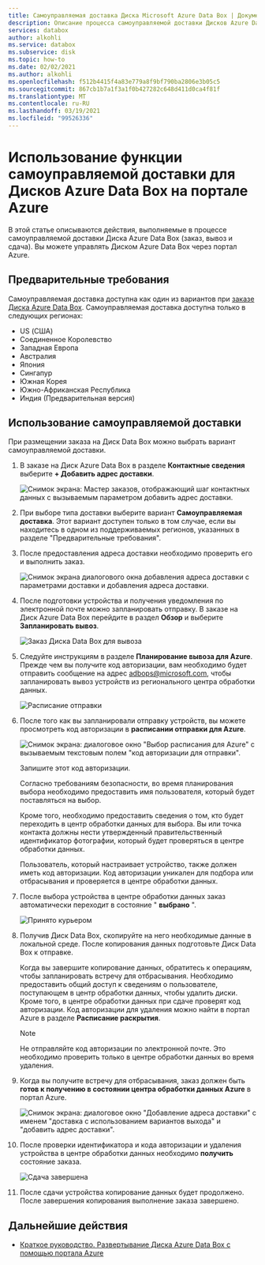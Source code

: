 ```yaml
---
title: Самоуправляемая доставка Диска Microsoft Azure Data Box | Документация Майкрософт
description: Описание процесса самоуправляемой доставки Дисков Azure Data Box
services: databox
author: alkohli
ms.service: databox
ms.subservice: disk
ms.topic: how-to
ms.date: 02/02/2021
ms.author: alkohli
ms.openlocfilehash: f512b4415f4a83e779a8f9bf790ba2806e3b05c5
ms.sourcegitcommit: 867cb1b7a1f3a1f0b427282c648d411d0ca4f81f
ms.translationtype: MT
ms.contentlocale: ru-RU
ms.lasthandoff: 03/19/2021
ms.locfileid: "99526336"
---
```

# <a name="use-self-managed-shipping-for-azure-data-box-disk-in-the-azure-portal"></a>Использование функции самоуправляемой доставки для Дисков Azure Data Box на портале Azure

В этой статье описываются действия, выполняемые в процессе самоуправляемой доставки Диска Azure Data Box (заказ, вывоз и сдача). Вы можете управлять Диском Azure Data Box через портал Azure.

## <a name="prerequisites"></a>Предварительные требования

Самоуправляемая доставка доступна как один из вариантов при [заказе Диска Azure Data Box](data-box-disk-deploy-ordered.md). Самоуправляемая доставка доступна только в следующих регионах:

* US (США)
* Соединенное Королевство
* Западная Европа
* Австралия
* Япония
* Сингапур
* Южная Корея
* Южно-Африканская Республика
* Индия (Предварительная версия)

## <a name="use-self-managed-shipping"></a>Использование самоуправляемой доставки

При размещении заказа на Диск Data Box можно выбрать вариант самоуправляемой доставки.

1. В заказе на Диск Azure Data Box в разделе **Контактные сведения** выберите **+ Добавить адрес доставки**.

   ![Снимок экрана: Мастер заказов, отображающий шаг контактных данных с вызываемым параметром добавить адрес доставки.](media\data-box-portal-customer-managed-shipping\choose-self-managed-shipping-1.png)

2. При выборе типа доставки выберите вариант **Самоуправляемая доставка**. Этот вариант доступен только в том случае, если вы находитесь в одном из поддерживаемых регионов, указанных в разделе "Предварительные требования".

3. После предоставления адреса доставки необходимо проверить его и выполнить заказ.

   ![Снимок экрана диалогового окна добавления адреса доставки с параметрами доставки и добавления адреса доставки.](media\data-box-portal-customer-managed-shipping\choose-self-managed-shipping-2.png)

4. После подготовки устройства и получения уведомления по электронной почте можно запланировать отправку. В заказе на Диск Azure Data Box перейдите в раздел **Обзор** и выберите **Запланировать вывоз**.

   ![Заказ Диска Data Box для вывоза](media\data-box-disk-portal-customer-managed-shipping\data-box-disk-user-pickup-01b.png)

5. Следуйте инструкциям в разделе **Планирование вывоза для Azure**. Прежде чем вы получите код авторизации, вам необходимо будет отправить сообщение на адрес [adbops@microsoft.com](mailto:adbops@microsoft.com), чтобы запланировать вывоз устройств из регионального центра обработки данных.

   ![Расписание отправки](media\data-box-disk-portal-customer-managed-shipping\data-box-disk-user-pickup-02c.png)

6. После того как вы запланировали отправку устройств, вы можете просмотреть код авторизации в **расписании отправки для Azure**.

   ![Снимок экрана: диалоговое окно "Выбор расписания для Azure" с вызываемым текстовым полем "код авторизации для отправки".](media\data-box-disk-portal-customer-managed-shipping\data-box-disk-authcode-01b.png)

   Запишите этот код авторизации.

   Согласно требованиям безопасности, во время планирования выбора необходимо предоставить имя пользователя, который будет поставляться на выбор.

   Кроме того, необходимо предоставить сведения о том, кто будет переходить в центр обработки данных для выбора. Вы или точка контакта должны нести утвержденный правительственный идентификатор фотографии, который будет проверяться в центре обработки данных.

   Пользователь, который настраивает устройство, также должен иметь код авторизации. Код авторизации уникален для подбора или отбрасывания и проверяется в центре обработки данных.

7. После выбора устройства в центре обработки данных заказ автоматически переходит в состояние " **выбрано** ".

   ![Принято курьером](media\data-box-disk-portal-customer-managed-shipping\data-box-disk-ready-disk-01b.png)

8. Получив Диск Data Box, скопируйте на него необходимые данные в локальной среде. После копирования данных подготовьте Диск Data Box к отправке.

   Когда вы завершите копирование данных, обратитесь к операциям, чтобы запланировать встречу для отбрасывания. Необходимо предоставить общий доступ к сведениям о пользователе, поступающем в центр обработки данных, чтобы удалить диски. Кроме того, в центре обработки данных при сдаче проверят код авторизации. Код авторизации для удаления можно найти в портал Azure в разделе **Расписание раскрытия**.

   > [!NOTE]
   > Не отправляйте код авторизации по электронной почте. Это необходимо проверить только в центре обработки данных во время удаления.

9. Когда вы получите встречу для отбрасывания, заказ должен быть **готов к получению в состоянии центра обработки данных Azure** в портал Azure.

   ![Снимок экрана: диалоговое окно "Добавление адреса доставки" с именем "доставка с использованием вариантов выхода" и "добавить адрес доставки".](media\data-box-disk-portal-customer-managed-shipping\data-box-disk-authcode-dropoff-02b.png)

10. После проверки идентификатора и кода авторизации и удаления устройства в центре обработки данных необходимо **получить** состояние заказа.

    ![Сдача завершена](media\data-box-disk-portal-customer-managed-shipping\data-box-disk-received-01a.png)

11. После сдачи устройства копирование данных будет продолжено. После завершения копирования выполнение заказа завершено.

## <a name="next-steps"></a>Дальнейшие действия

* [Краткое руководство. Развертывание Диска Azure Data Box с помощью портала Azure](data-box-disk-quickstart-portal.md)
